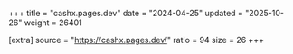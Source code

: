 +++
title = "cashx.pages.dev"
date = "2024-04-25"
updated = "2025-10-26"
weight = 26401

[extra]
source = "https://cashx.pages.dev/"
ratio = 94
size = 26
+++
